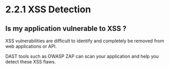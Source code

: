 # 2.2.1 XSS Detection

## Is my application vulnerable to XSS ?

XSS vulnerabilities are difficult to identify and completely be removed from web applications or API.

DAST tools such as OWASP ZAP can scan your application and help you detect these XSS flaws.
